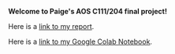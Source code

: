 **Welcome to Paige's AOS C111/204 final project!**



Here is a [link to my report](https://pngo0828.github.io/assets/Final%20Project%20Report_C111.pdf).


Here is a [link to my Google Colab Notebook](https://colab.research.google.com/drive/1PEr6oxB2rIcs6Gax_qM6RqmpJDcMfzhH?usp=sharing).
